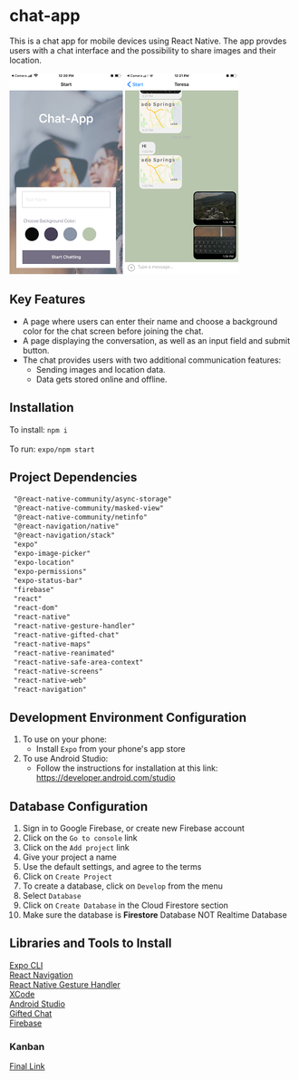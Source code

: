 # chat-app
This is a chat app for mobile devices using React Native. The app provdes users with a chat interface and the possibility to share images and their location. 

![Home Screen](https://github.com/teresasanders77/chat-app/blob/master/homeScreen.PNG)
![Chat Screen](https://github.com/teresasanders77/chat-app/blob/master/chatScreen.PNG)



## Key Features
* A page where users can enter their name and choose a background color for the chat
screen before joining the chat.
* A page displaying the conversation, as well as an input field and submit button.
* The chat provides users with two additional communication features: 
  * Sending images and location data.
  * Data gets stored online and offline.
  
 ## Installation 
 To install:  ```npm i```<br><br>
 To run:  ```expo/npm start ```
 
 ## Project Dependencies
     "@react-native-community/async-storage"
     "@react-native-community/masked-view"
     "@react-native-community/netinfo"
     "@react-navigation/native"
     "@react-navigation/stack"
     "expo"
     "expo-image-picker"
     "expo-location"
     "expo-permissions"
     "expo-status-bar"
     "firebase"
     "react"
     "react-dom"
     "react-native"
     "react-native-gesture-handler"
     "react-native-gifted-chat"
     "react-native-maps"
     "react-native-reanimated"
     "react-native-safe-area-context"
     "react-native-screens"
     "react-native-web"
     "react-navigation" 
     
## Development Environment Configuration
1. To use on your phone:
    * Install ```Expo``` from your phone's app store 
2. To use Android Studio:
    * Follow the instructions for installation at this link: https://developer.android.com/studio
    
## Database Configuration 
1. Sign in to Google Firebase, or create new Firebase account 
2. Click on the ```Go to console``` link 
3. Click on the ```Add project``` link
4. Give your project a name
5. Use the default settings, and agree to the terms
6. Click on ```Create Project```
7. To create a database, click on ```Develop``` from the menu 
8. Select ```Database```
9. Click on ```Create Database``` in the Cloud Firestore section 
10. Make sure the database is **Firestore** Database NOT Realtime Database

## Libraries and Tools to Install
[Expo CLI](https://docs.expo.io/workflow/expo-cli/)<br>
[React Navigation](https://reactnavigation.org/)<br>
[React Native Gesture Handler](https://www.npmjs.com/package/react-native-gesture-handler)<br>
[XCode](https://apps.apple.com/us/app/xcode/id497799835?mt=12)<br>
[Android Studio](https://developer.android.com/studio)<br>
[Gifted Chat](https://github.com/FaridSafi/react-native-gifted-chat)<br>
[Firebase](https://firebase.google.com/)

### Kanban 
[Final Link](https://trello.com/b/ojZiXvqk/chat-app-achievement-5)
